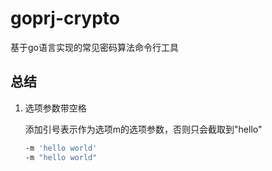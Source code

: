 # goprj-crypto
基于go语言实现的常见密码算法命令行工具

## 总结

1. 选项参数带空格

   添加引号表示作为选项m的选项参数，否则只会截取到"hello"

   ```bash
   -m 'hello world'
   -m "hello world"
   ```

   

